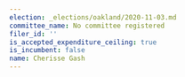 ```yaml
---
election: _elections/oakland/2020-11-03.md
committee_name: No committee registered
filer_id: ''
is_accepted_expenditure_ceiling: true
is_incumbent: false
name: Cherisse Gash
---
```

